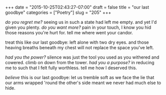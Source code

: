 +++
date = "2015-10-25T02:43:27-07:00"
draft = false
title = "our last goodbye"
categories = ["Poetry"]
slug = "205"
+++

<i>do you regret me?</i>
seeing us in such a state
had left me empty.
and yet I'd given you plenty.
<i>do you want more?</i>
pain in your touch, I know you hid
those reasons you're hurt for.
tell me where went your candor.

treat this like our last goodbye:
left alone with two dry eyes.
and those heaving breaths beneath my chest
will not replace the space you've left.

<i>had you the power?</i>
silence was just the tool you used
as you withered and cowered.
climb on down from the tower.
<i>had you a purpose?</i>
in reducing me to such
that I felt fully worthless.
tell me how I deserved this.

<em>believe</em> this is our last goodbye:
let us tremble soft as we face the lie
that our arms wrapped 'round the other's side
meant we never had much else to hide.
